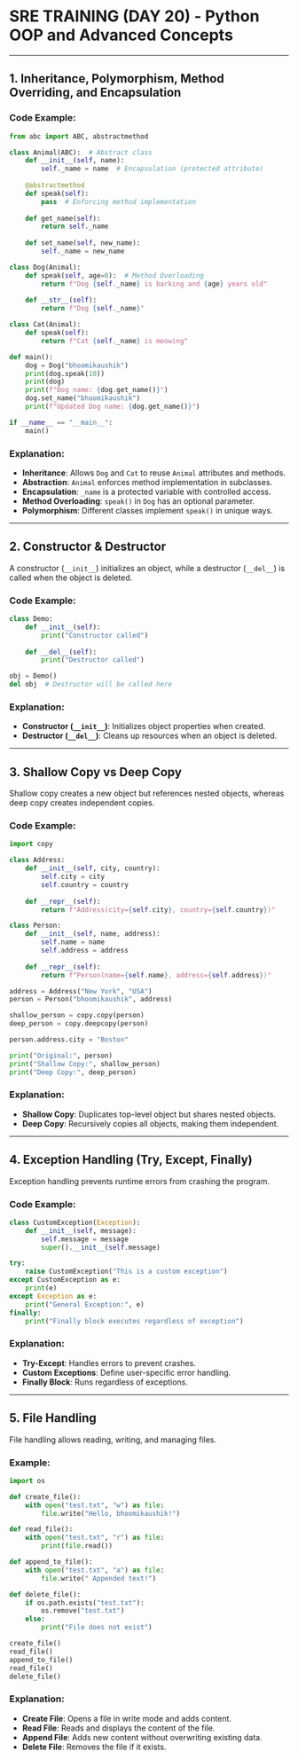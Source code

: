 # SRE TRAINING (DAY 20) - Python OOP and Advanced Concepts
---

## 1. Inheritance, Polymorphism, Method Overriding, and Encapsulation

### Code Example:
```python
from abc import ABC, abstractmethod

class Animal(ABC):  # Abstract class
    def __init__(self, name):
        self._name = name  # Encapsulation (protected attribute)
    
    @abstractmethod
    def speak(self):
        pass  # Enforcing method implementation
    
    def get_name(self):
        return self._name
    
    def set_name(self, new_name):
        self._name = new_name

class Dog(Animal):
    def speak(self, age=0):  # Method Overloading
        return f"Dog {self._name} is barking and {age} years old"
    
    def __str__(self):
        return f"Dog {self._name}"

class Cat(Animal):
    def speak(self):
        return f"Cat {self._name} is meowing"

def main():
    dog = Dog("bhoomikaushik")
    print(dog.speak(10))
    print(dog)
    print(f"Dog name: {dog.get_name()}")
    dog.set_name("bhoomikaushik")
    print(f"Updated Dog name: {dog.get_name()}")

if __name__ == "__main__":
    main()
```

### Explanation:
- **Inheritance**: Allows `Dog` and `Cat` to reuse `Animal` attributes and methods.
- **Abstraction**: `Animal` enforces method implementation in subclasses.
- **Encapsulation**: `_name` is a protected variable with controlled access.
- **Method Overloading**: `speak()` in `Dog` has an optional parameter.
- **Polymorphism**: Different classes implement `speak()` in unique ways.

---

## 2. Constructor & Destructor
A constructor (`__init__`) initializes an object, while a destructor (`__del__`) is called when the object is deleted.

### Code Example:
```python
class Demo:
    def __init__(self):
        print("Constructor called")
    
    def __del__(self):
        print("Destructor called")

obj = Demo()
del obj  # Destructor will be called here
```

### Explanation:
- **Constructor (`__init__`)**: Initializes object properties when created.
- **Destructor (`__del__`)**: Cleans up resources when an object is deleted.

---

## 3. Shallow Copy vs Deep Copy
Shallow copy creates a new object but references nested objects, whereas deep copy creates independent copies.

### Code Example:
```python
import copy

class Address:
    def __init__(self, city, country):
        self.city = city
        self.country = country
    
    def __repr__(self):
        return f"Address(city={self.city}, country={self.country})"

class Person:
    def __init__(self, name, address):
        self.name = name
        self.address = address
    
    def __repr__(self):
        return f"Person(name={self.name}, address={self.address})"

address = Address("New York", "USA")
person = Person("bhoomikaushik", address)

shallow_person = copy.copy(person)
deep_person = copy.deepcopy(person)

person.address.city = "Boston"

print("Original:", person)
print("Shallow Copy:", shallow_person)
print("Deep Copy:", deep_person)
```

### Explanation:
- **Shallow Copy**: Duplicates top-level object but shares nested objects.
- **Deep Copy**: Recursively copies all objects, making them independent.

---

## 4. Exception Handling (Try, Except, Finally)
Exception handling prevents runtime errors from crashing the program.

### Code Example:
```python
class CustomException(Exception):
    def __init__(self, message):
        self.message = message
        super().__init__(self.message)

try:
    raise CustomException("This is a custom exception")
except CustomException as e:
    print(e)
except Exception as e:
    print("General Exception:", e)
finally:
    print("Finally block executes regardless of exception")
```

### Explanation:
- **Try-Except**: Handles errors to prevent crashes.
- **Custom Exceptions**: Define user-specific error handling.
- **Finally Block**: Runs regardless of exceptions.

---

## 5. File Handling
File handling allows reading, writing, and managing files.

### Example:
```python
import os

def create_file():
    with open("test.txt", "w") as file:
        file.write("Hello, bhoomikaushik!")

def read_file():
    with open("test.txt", "r") as file:
        print(file.read())

def append_to_file():
    with open("test.txt", "a") as file:
        file.write(" Appended text!")

def delete_file():
    if os.path.exists("test.txt"):
        os.remove("test.txt")
    else:
        print("File does not exist")

create_file()
read_file()
append_to_file()
read_file()
delete_file()
```

### Explanation:
- **Create File**: Opens a file in write mode and adds content.
- **Read File**: Reads and displays the content of the file.
- **Append File**: Adds new content without overwriting existing data.
- **Delete File**: Removes the file if it exists.
